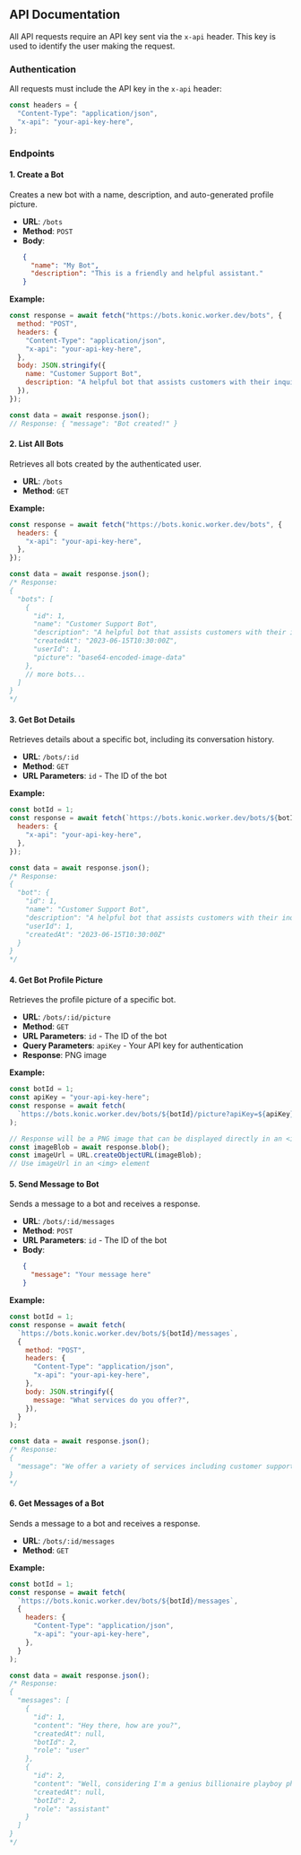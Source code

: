 ## API Documentation

All API requests require an API key sent via the `x-api` header. This key is used to identify the user making the request.

### Authentication

All requests must include the API key in the `x-api` header:

```js
const headers = {
  "Content-Type": "application/json",
  "x-api": "your-api-key-here",
};
```

### Endpoints

#### 1. Create a Bot

Creates a new bot with a name, description, and auto-generated profile picture.

- **URL**: `/bots`
- **Method**: `POST`
- **Body**:
  ```json
  {
    "name": "My Bot",
    "description": "This is a friendly and helpful assistant."
  }
  ```

**Example:**

```javascript
const response = await fetch("https://bots.konic.worker.dev/bots", {
  method: "POST",
  headers: {
    "Content-Type": "application/json",
    "x-api": "your-api-key-here",
  },
  body: JSON.stringify({
    name: "Customer Support Bot",
    description: "A helpful bot that assists customers with their inquiries.",
  }),
});

const data = await response.json();
// Response: { "message": "Bot created!" }
```

#### 2. List All Bots

Retrieves all bots created by the authenticated user.

- **URL**: `/bots`
- **Method**: `GET`

**Example:**

```javascript
const response = await fetch("https://bots.konic.worker.dev/bots", {
  headers: {
    "x-api": "your-api-key-here",
  },
});

const data = await response.json();
/* Response:
{
  "bots": [
    {
      "id": 1,
      "name": "Customer Support Bot",
      "description": "A helpful bot that assists customers with their inquiries.",
      "createdAt": "2023-06-15T10:30:00Z",
      "userId": 1,
      "picture": "base64-encoded-image-data"
    },
    // more bots...
  ]
}
*/
```

#### 3. Get Bot Details

Retrieves details about a specific bot, including its conversation history.

- **URL**: `/bots/:id`
- **Method**: `GET`
- **URL Parameters**: `id` - The ID of the bot

**Example:**

```javascript
const botId = 1;
const response = await fetch(`https://bots.konic.worker.dev/bots/${botId}`, {
  headers: {
    "x-api": "your-api-key-here",
  },
});

const data = await response.json();
/* Response:
{
  "bot": {
    "id": 1,
    "name": "Customer Support Bot",
    "description": "A helpful bot that assists customers with their inquiries.",
    "userId": 1,
    "createdAt": "2023-06-15T10:30:00Z"
  }
}
*/
```

#### 4. Get Bot Profile Picture

Retrieves the profile picture of a specific bot.

- **URL**: `/bots/:id/picture`
- **Method**: `GET`
- **URL Parameters**: `id` - The ID of the bot
- **Query Parameters**: `apiKey` - Your API key for authentication
- **Response**: PNG image

**Example:**

```javascript
const botId = 1;
const apiKey = "your-api-key-here";
const response = await fetch(
  `https://bots.konic.worker.dev/bots/${botId}/picture?apiKey=${apiKey}`
);

// Response will be a PNG image that can be displayed directly in an <img> tag
const imageBlob = await response.blob();
const imageUrl = URL.createObjectURL(imageBlob);
// Use imageUrl in an <img> element
```

#### 5. Send Message to Bot

Sends a message to a bot and receives a response.

- **URL**: `/bots/:id/messages`
- **Method**: `POST`
- **URL Parameters**: `id` - The ID of the bot
- **Body**:
  ```json
  {
    "message": "Your message here"
  }
  ```

**Example:**

```javascript
const botId = 1;
const response = await fetch(
  `https://bots.konic.worker.dev/bots/${botId}/messages`,
  {
    method: "POST",
    headers: {
      "Content-Type": "application/json",
      "x-api": "your-api-key-here",
    },
    body: JSON.stringify({
      message: "What services do you offer?",
    }),
  }
);

const data = await response.json();
/* Response:
{
  "message": "We offer a variety of services including customer support, product recommendations, and general assistance. How can I help you specifically today?"
}
*/
```

#### 6. Get Messages of a Bot

Sends a message to a bot and receives a response.

- **URL**: `/bots/:id/messages`
- **Method**: `GET`

**Example:**

```javascript
const botId = 1;
const response = await fetch(
  `https://bots.konic.worker.dev/bots/${botId}/messages`,
  {
    headers: {
      "Content-Type": "application/json",
      "x-api": "your-api-key-here",
    },
  }
);

const data = await response.json();
/* Response:
{
  "messages": [
    {
      "id": 1,
      "content": "Hey there, how are you?",
      "createdAt": null,
      "botId": 2,
      "role": "user"
    },
    {
      "id": 2,
      "content": "Well, considering I'm a genius billionaire playboy philanthropist with a penchant for saving the world in a custom-built red and gold suit... I'd say I'm doing just fine. How about you? Need something built, hacked, or blown up—in that order?",
      "createdAt": null,
      "botId": 2,
      "role": "assistant"
    }
  ]
}
*/
```
